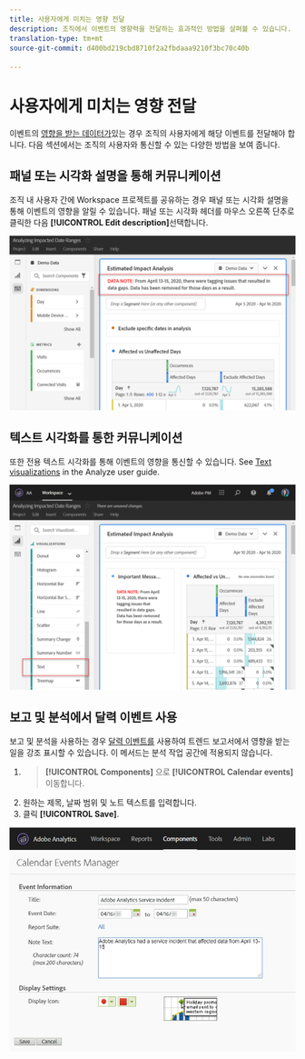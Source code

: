 ```yaml
---
title: 사용자에게 미치는 영향 전달
description: 조직에서 이벤트의 영향력을 전달하는 효과적인 방법을 살펴볼 수 있습니다.
translation-type: tm+mt
source-git-commit: d400bd219cbd8710f2a2fbdaaa9210f3bc70c40b

---
```



# 사용자에게 미치는 영향 전달

이벤트의 [영향을 받는 데이터가](../event-impacted.md)있는 경우 조직의 사용자에게 해당 이벤트를 전달해야 합니다. 다음 섹션에서는 조직의 사용자와 통신할 수 있는 다양한 방법을 보여 줍니다.

## 패널 또는 시각화 설명을 통해 커뮤니케이션

조직 내 사용자 간에 Workspace 프로젝트를 공유하는 경우 패널 또는 시각화 설명을 통해 이벤트의 영향을 알릴 수 있습니다. 패널 또는 시각화 헤더를 마우스 오른쪽 단추로 클릭한 다음 **[!UICONTROL Edit description]**&#x200B;선택합니다.

![패널 설명](../assets/panel_description.png)

## 텍스트 시각화를 통한 커뮤니케이션

또한 전용 텍스트 시각화를 통해 이벤트의 영향을 통신할 수 있습니다. See [Text visualizations](/help/analyze/analysis-workspace/visualizations/text.md) in the Analyze user guide.

![텍스트 시각화](../assets/text_visualization.png)

## 보고 및 분석에서 달력 이벤트 사용

보고 및 분석을 사용하는 경우 [달력 이벤트를](/help/components/t-calendar-event.md) 사용하여 트렌드 보고서에서 영향을 받는 일을 강조 표시할 수 있습니다. 이 메서드는 분석 작업 공간에 적용되지 않습니다.

1. > **[!UICONTROL Components]** 으로 **[!UICONTROL Calendar events]**&#x200B;이동합니다.
2. 원하는 제목, 날짜 범위 및 노트 텍스트를 입력합니다.
3. 클릭 **[!UICONTROL Save]**.

![달력 이벤트](../assets/exclude_calendar_event.jpg)
